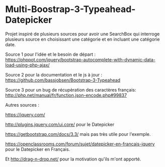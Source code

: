 # Multi-Boostrap-3-Typeahead-Datepicker
Projet inspiré de plusieurs sources pour avoir une SearchBox qui interroge plusieurs source en choisissant une catégorie et en incluant une catégorie date.


Source 1 pour l'idée et le besoin de départ :
https://phppot.com/jquery/bootstrap-autocomplete-with-dynamic-data-load-using-php-ajax/


Source 2 pour la documentation et le js à jour :
https://github.com/bassjobsen/Bootstrap-3-Typeahead


Source 3 pour un bug de récupèration des caractères français:
http://php.net/manual/fr/function.json-encode.php#99837


Autres sources :  

https://jquery.com/

http://plugins.jquery.com/ui.core/ pour le Datepicker

https://getbootstrap.com/docs/3.3/ mais pas très utile pour l'exemple.

https://openclassrooms.com/forum/sujet/datepicker-en-francais-jquery pour le Datepicker en Français.
                  
                  
Et http://drag-n-drop.net/ pour la motivation qu'ils m'ont apporté.
